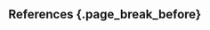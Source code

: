 ## References {.page_break_before}

<!-- Explicitly insert bibliography here -->
<div id="refs"></div>


